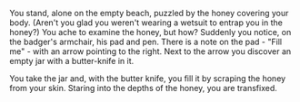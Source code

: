 You stand, alone on the empty beach, puzzled by the honey 
covering your body. (Aren't you glad you weren't wearing a 
wetsuit to entrap you in the honey?) You ache to examine 
the honey, but how? Suddenly you notice, on the badger's 
armchair, his pad and pen. There is a note on the pad - 
"Fill me" - with an arrow pointing to the right. Next to 
the arrow you discover an empty jar with a butter-knife 
in it.

You take the jar and, with the butter knife, you fill it 
by scraping the honey from your skin. Staring into the 
depths of the honey, you are transfixed. 
